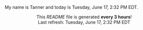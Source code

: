 My name is Tanner and today is Tuesday, June 17, 2:32 PM EDT.

<p align="center">This <i>README</i> file is generated <b>every 3 hours</b>!</br>Last refresh: Tuesday, June 17, 2:32 PM EDT<br /></p>
